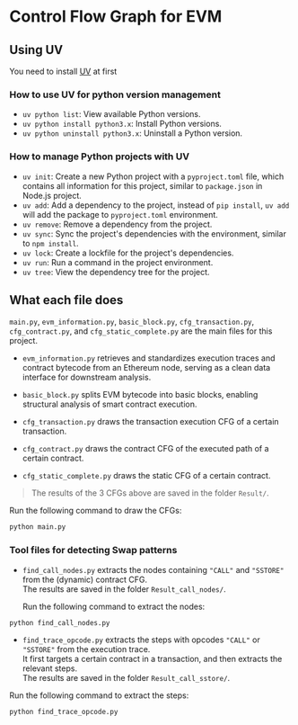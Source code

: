 # Control Flow Graph for EVM



## Using UV
You need to install [UV](https://docs.astral.sh/uv/) at first

### How to use UV for python version management
- `uv python list`: View available Python versions.
- `uv python install python3.x`: Install Python versions.
- `uv python uninstall python3.x`: Uninstall a Python version.

### How to manage Python projects with UV
- `uv init`: Create a new Python project with a `pyproject.toml` file, which contains all information for this project, similar to `package.json` in Node.js project.
- `uv add`: Add a dependency to the project, instead of `pip install`, `uv add` will add the package to `pyproject.toml` environment.
- `uv remove`: Remove a dependency from the project.
- `uv sync`: Sync the project's dependencies with the environment, similar to `npm install`.
- `uv lock`: Create a lockfile for the project's dependencies.
- `uv run`: Run a command in the project environment.
- `uv tree`: View the dependency tree for the project.

## What each file does

`main.py`, `evm_information.py`, `basic_block.py`, `cfg_transaction.py`, `cfg_contract.py`, and `cfg_static_complete.py` are the main files for this project.

- `evm_information.py` retrieves and standardizes execution traces and contract bytecode from an Ethereum node, serving as a clean data interface for downstream analysis.

- `basic_block.py` splits EVM bytecode into basic blocks, enabling structural analysis of smart contract execution.

- `cfg_transaction.py` draws the transaction execution CFG of a certain transaction.

- `cfg_contract.py` draws the contract CFG of the executed path of a certain contract.

- `cfg_static_complete.py` draws the static CFG of a certain contract.

> The results of the 3 CFGs above are saved in the folder `Result/`.

Run the following command to draw the CFGs:

```bash
python main.py
```

### Tool files for detecting Swap patterns

- `find_call_nodes.py` extracts the nodes containing `"CALL"` and `"SSTORE"` from the (dynamic) contract CFG.  
  The results are saved in the folder `Result_call_nodes/`.

  Run the following command to extract the nodes:

```bash
python find_call_nodes.py
```

- `find_trace_opcode.py` extracts the steps with opcodes `"CALL"` or `"SSTORE"` from the execution trace.  
  It first targets a certain contract in a transaction, and then extracts the relevant steps.  
  The results are saved in the folder `Result_call_sstore/`.

Run the following command to extract the steps:

```bash
python find_trace_opcode.py
```